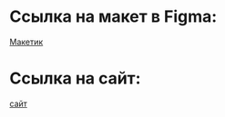 # Ссылка на макет в Figma:
<a href="https://www.figma.com/file/0bJExIzSeG9F1WxoSnza1G/мой-сайтик?type=design&node-id=0-1&mode=design&t=tl29FOo7NrWqKh69-0" target="_blank"> Макетик </a>

# Ссылка на сайт:
<a href="https://exanimatioo.github.io/exanimatio/" target="_blank"> сайт </a>

